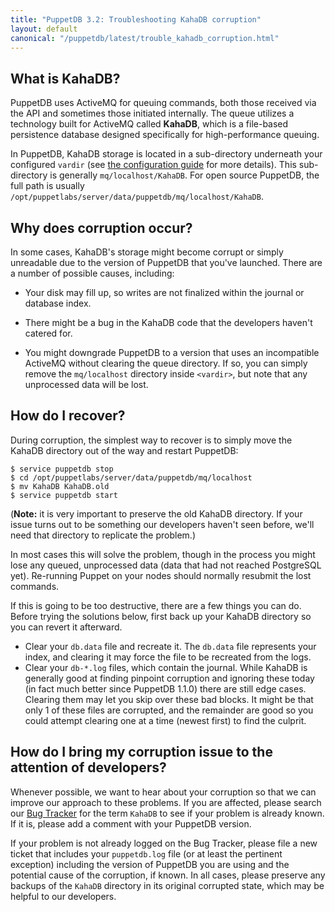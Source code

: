 ```yaml
---
title: "PuppetDB 3.2: Troubleshooting KahaDB corruption"
layout: default
canonical: "/puppetdb/latest/trouble_kahadb_corruption.html"
---
```


[configure_vardir]: ./configure.html#vardir
[tracker]: https://tickets.puppetlabs.com/browse/PDB

What is KahaDB?
-----

PuppetDB uses ActiveMQ for queuing commands, both those received via the API and sometimes those initiated internally. The queue utilizes a technology built for ActiveMQ called **KahaDB**, which is a file-based persistence database designed specifically for high-performance queuing.

In PuppetDB, KahaDB storage is located in a sub-directory underneath your configured `vardir` (see [the configuration guide][configure_vardir] for more details). This sub-directory is generally `mq/localhost/KahaDB`. For open source PuppetDB, the full path is usually `/opt/puppetlabs/server/data/puppetdb/mq/localhost/KahaDB`.

Why does corruption occur?
-----

In some cases, KahaDB's storage might become corrupt or simply unreadable
due to the version of PuppetDB that you've launched. There are a number
of possible causes, including:

* Your disk may fill up, so writes are not finalized within the journal or database index.

* There might be a bug in the KahaDB code that the developers haven't catered for.

* You might downgrade PuppetDB to a version that uses an incompatible
  ActiveMQ without clearing the queue directory. If so, you can
  simply remove the `mq/localhost` directory inside `<vardir>`, but
  note that any unprocessed data will be lost.

How do I recover?
-----

During corruption, the simplest way to recover is to simply move the KahaDB directory out of the way and restart PuppetDB:

    $ service puppetdb stop
    $ cd /opt/puppetlabs/server/data/puppetdb/mq/localhost
    $ mv KahaDB KahaDB.old
    $ service puppetdb start

(**Note:** it is very important to preserve the old KahaDB directory. If your issue turns out to be something our developers haven't seen before, we'll need that directory to replicate the problem.)

In most cases this will solve the problem, though in the process you might lose any queued, unprocessed data (data that had not reached PostgreSQL yet). Re-running Puppet on your nodes should normally resubmit the lost commands.

If this is going to be too destructive, there are a few things you can do. Before trying the solutions below, first back up your KahaDB directory so you can revert it afterward.

* Clear your `db.data` file and recreate it. The `db.data` file represents your index, and clearing it may force the file to be recreated from the logs.
* Clear your `db-*.log` files, which contain the journal. While KahaDB is generally good at finding pinpoint corruption and ignoring these today (in fact much better since PuppetDB 1.1.0) there are still edge cases. Clearing them may let you skip over these bad blocks. It might be that only 1 of these files are corrupted, and the remainder are good so you could attempt clearing one at a time (newest first) to find the culprit.

How do I bring my corruption issue to the attention of developers?
-----

Whenever possible, we want to hear about your corruption so that we can improve our approach to these problems. If you are affected, please search our [Bug Tracker][tracker] for the term `KahaDB` to see if your problem is already known. If it is, please add a comment with your PuppetDB version.

If your problem is not already logged on the Bug Tracker, please file a new ticket that includes your `puppetdb.log` file (or at least the pertinent exception) including the version of PuppetDB you are using and the potential cause of the corruption, if known. In all cases, please preserve any backups of the `KahaDB` directory in its original corrupted state, which may be helpful to our developers.
